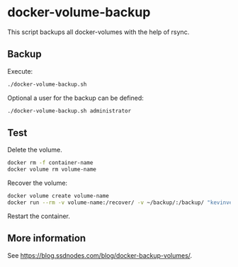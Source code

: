# docker-volume-backup

This script backups all docker-volumes with the help of rsync.

## Backup
Execute:

```bash
./docker-volume-backup.sh
```

Optional a user for the backup can be defined:

```bash
./docker-volume-backup.sh administrator
```

## Test
Delete the volume.

```bash
docker rm -f container-name
docker volume rm volume-name
```

Recover the volume:

```bash
docker volume create volume-name
docker run --rm -v volume-name:/recover/ -v ~/backup/:/backup/ "kevinveenbirkenbach/alpine-rsync" sh -c "rsync -avv /backup/ /recover/"
```

Restart the container.

## More information
See https://blog.ssdnodes.com/blog/docker-backup-volumes/.
